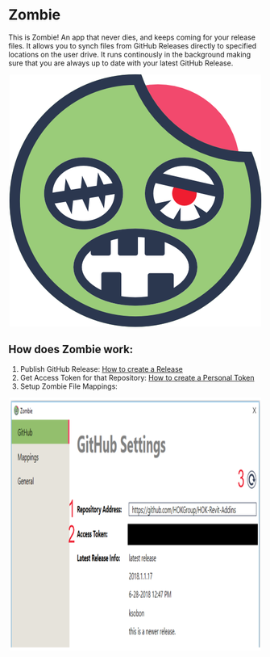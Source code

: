 # Zombie
This is Zombie! An app that never dies, and keeps coming for your release files. It allows you to synch files from GitHub Releases directly to specified locations on the user drive. It runs continously in the background making sure that you are always up to date with your latest GitHub Release. 

<p align="center">
  <img width="500" height="500" src="/_graphics/PNG/iconsZombie.png">
</p>


## How does Zombie work: 

1. Publish GitHub Release: [How to create a Release](https://help.github.com/articles/creating-releases/)
2. Get Access Token for that Repository: [How to create a Personal Token](https://help.github.com/articles/creating-a-personal-access-token-for-the-command-line/)
3. Setup Zombie File Mappings: 

<p align="center">
  <img width="500" height="500" src="/_info/githubsettings.png">
</p>
